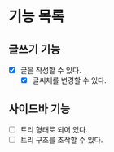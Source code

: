 # 기능 목록

## 글쓰기 기능
- [x] 글을 작성할 수 있다.
  - [x] 글씨체를 변경할 수 있다.

## 사이드바 기능
- [ ] 트리 형태로 되어 있다.
- [ ] 트리 구조를 조작할 수 있다.